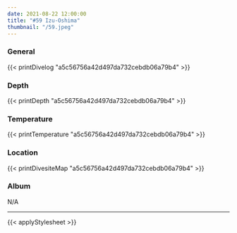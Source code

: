 ```yaml
---
date: 2021-08-22 12:00:00
title: "#59 Izu-Oshima"
thumbnail: "/59.jpeg"
---
```


### General

{{< printDivelog "a5c56756a42d497da732cebdb06a79b4" >}}

### Depth

{{< printDepth "a5c56756a42d497da732cebdb06a79b4" >}}

### Temperature

{{< printTemperature "a5c56756a42d497da732cebdb06a79b4" >}}

### Location

{{< printDivesiteMap "a5c56756a42d497da732cebdb06a79b4" >}}

### Album

N/A

---

{{< applyStylesheet >}}
